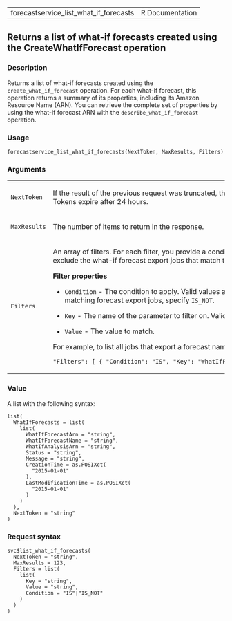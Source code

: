 <table style="width: 100%;">
<tbody>
<tr class="odd">
<td>forecastservice_list_what_if_forecasts</td>
<td style="text-align: right;">R Documentation</td>
</tr>
</tbody>
</table>

## Returns a list of what-if forecasts created using the CreateWhatIfForecast operation

### Description

Returns a list of what-if forecasts created using the
`create_what_if_forecast` operation. For each what-if forecast, this
operation returns a summary of its properties, including its Amazon
Resource Name (ARN). You can retrieve the complete set of properties by
using the what-if forecast ARN with the `describe_what_if_forecast`
operation.

### Usage

    forecastservice_list_what_if_forecasts(NextToken, MaxResults, Filters)

### Arguments

<table>
<colgroup>
<col style="width: 35%" />
<col style="width: 65%" />
</colgroup>
<tbody>
<tr class="odd">
<td><code
id="forecastservice_list_what_if_forecasts_:_NextToken">NextToken</code></td>
<td><p>If the result of the previous request was truncated, the response
includes a <code>NextToken</code>. To retrieve the next set of results,
use the token in the next request. Tokens expire after 24
hours.</p></td>
</tr>
<tr class="even">
<td><code
id="forecastservice_list_what_if_forecasts_:_MaxResults">MaxResults</code></td>
<td><p>The number of items to return in the response.</p></td>
</tr>
<tr class="odd">
<td><code
id="forecastservice_list_what_if_forecasts_:_Filters">Filters</code></td>
<td><p>An array of filters. For each filter, you provide a condition and
a match statement. The condition is either <code>IS</code> or
<code>IS_NOT</code>, which specifies whether to include or exclude the
what-if forecast export jobs that match the statement from the list,
respectively. The match statement consists of a key and a value.</p>
<p><strong>Filter properties</strong></p>
<ul>
<li><p><code>Condition</code> - The condition to apply. Valid values are
<code>IS</code> and <code>IS_NOT</code>. To include the forecast export
jobs that match the statement, specify <code>IS</code>. To exclude
matching forecast export jobs, specify <code>IS_NOT</code>.</p></li>
<li><p><code>Key</code> - The name of the parameter to filter on. Valid
values are <code>WhatIfForecastArn</code> and
<code>Status</code>.</p></li>
<li><p><code>Value</code> - The value to match.</p></li>
</ul>
<p>For example, to list all jobs that export a forecast named
<em>electricityWhatIfForecast</em>, specify the following filter:</p>
<p><code
style="white-space: pre;">⁠"Filters": [ { "Condition": "IS", "Key": "WhatIfForecastArn", "Value": "arn:aws:forecast:us-west-2:&lt;acct-id&gt;:forecast/electricityWhatIfForecast" } ]⁠</code></p></td>
</tr>
</tbody>
</table>

### Value

A list with the following syntax:

    list(
      WhatIfForecasts = list(
        list(
          WhatIfForecastArn = "string",
          WhatIfForecastName = "string",
          WhatIfAnalysisArn = "string",
          Status = "string",
          Message = "string",
          CreationTime = as.POSIXct(
            "2015-01-01"
          ),
          LastModificationTime = as.POSIXct(
            "2015-01-01"
          )
        )
      ),
      NextToken = "string"
    )

### Request syntax

    svc$list_what_if_forecasts(
      NextToken = "string",
      MaxResults = 123,
      Filters = list(
        list(
          Key = "string",
          Value = "string",
          Condition = "IS"|"IS_NOT"
        )
      )
    )

